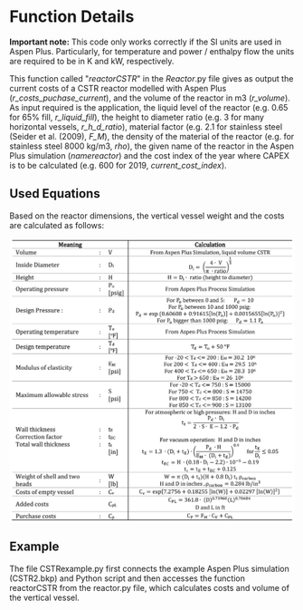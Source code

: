 
# Function Details

**Important note:** This code only works correctly if the SI units are used in Aspen Plus. Particularly, for temperature and power / enthalpy flow the units are required to be in K and kW, respectively. 

This function called "*reactorCSTR*" in the *Reactor*.py file gives as output the current costs of a CSTR reactor modelled with Aspen Plus (*r_costs_puchase_current*), and the volume of the reactor in m3 (*r_volume*). As input required is the application, the liquid level of the reactor (e.g. 0.65 for 65% fill, *r_liquid_fill*), the height to diameter ratio (e.g. 3 for many horizontal vessels, *r_h_d_ratio*), material factor (e.g. 2.1 for stainless steel (Seider et al. (2009), *F_M*), the density of the material of the reactor (e.g. for stainless steel 8000 kg/m3, *rho*), the given name of the reactor in the Aspen Plus simulation (*namereactor*) and the cost index of the year where CAPEX is to be calculated (e.g. 600 for 2019, *current_cost_index*).

## Used Equations

Based on the reactor dimensions, the vertical vessel weight and the costs are calculated as follows:

<p align="center">
<img align="center" src="https://github.com/A-JMinor/Python-Aspen-Plus-Connected-Model-for-the-Calculation-of-Equipment-Costs/blob/main/Pictures/Reactor.png" width="600">
</p>


## Example

The file CSTRexample.py first connects the example Aspen Plus simulation (CSTR2.bkp) and Python script and then accesses the function reactorCSTR from the reactor.py file, which calculates costs and volume of the vertical vessel. 
